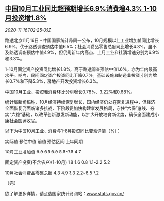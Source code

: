 <!--1605495283000-->
[中国10月工业同比超预期增长6.9%消费增4.3% 1-10月投资增1.8%](https://cn.reuters.com/article/china-oct-industry-consumption-1116-idCNKBS27W075)
------

<div><i>2020-11-16T02:25:05Z</i></div><p>路透北京11月16日 - 中国国家统计局周一公布，10月规模以上工业增加值同比增长6.9%，优于路透调查预估中值6.5%；社会消费品零售总额同比增长4.3%，虽不及路透调查预估中值4.9%，但仍刷新年内高点。上月工业和社消增速分别为6.9%和3.3%。</p><p>1-10月固定资产投资同比增长1.8%，高于路透调查预估中值1.6%，亦为年内最高水平。期内，民间固定资产投资同比下降0.7%，基础设施和制造业投资分别为增长0.7%和下降5.3%，房地产开发投资增长6.3%。</p><p>中国10月工业、投资和消费环比分别增长0.78%、3.22%和0.68%。</p><p>统计局新闻稿称，10月经济持续恢复增长，国内经济仍处在恢复进程中，但经济全面恢复仍面临诸多挑战，下阶段要加快构建新发展格局，守住“六保”底线、夯实“六稳”基础，以改革创新激发新动能，以扩大开放培育新优势，确保全面建成小康社会圆满收官。</p><p>以下为中国10月工业、消费与1-8月投资同比变动详情（%）：</p><p>实际值 预估中值 前值 预估区间 上年同期</p><p>10月工业增加值 6.9 6.5 6.9 5.5~7.5 4.7</p><p>固定资产投资(不含农户)(1-10月) 1.8 1.6 0.8 1.1~2.2 5.2</p><p>10月社会消费品零售总额 4.3 4.9 3.3 2.2~6.5 7.2</p><p>（完）</p><p>欲了解更多详情，请点选国家统计局网站：<a href="http://www.stats.gov.cn/">www.stats.gov.cn/</a></p>
